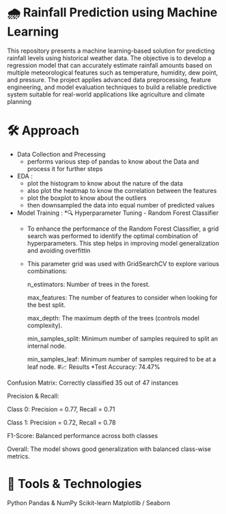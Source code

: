 # 🌧️ Rainfall Prediction using Machine Learning  
This repository presents a machine learning-based solution for predicting rainfall levels using historical weather data. The objective is to develop a regression model that can accurately estimate rainfall amounts based on multiple meteorological features such as temperature, humidity, dew point, and pressure. The project applies advanced data preprocessing, feature engineering, and model evaluation techniques to build a reliable predictive system suitable for real-world applications like agriculture and climate planning 
# 🛠️ Approach 
  * Data Collection and Precessing
      * performs various step of pandas to know about the Data and process it for further steps
  * EDA :
     * plot the histogram to know about the nature of the data
     * also plot the heatmap to know the correlation between the features
     * plot the boxplot to know about the outliers
     * then downsampled the data into equal number of predicted values
  * Model Training :
     *🔍 Hyperparameter Tuning - Random Forest Classifier
     * To enhance the performance of the Random Forest Classifier, a grid search was performed to identify the optimal combination of hyperparameters. This step helps in improving model generalization and avoiding overfittin
     * This parameter grid was used with GridSearchCV to explore various combinations:

        n_estimators: Number of trees in the forest.

        max_features: The number of features to consider when looking for the best split.

        max_depth: The maximum depth of the trees (controls model complexity).

        min_samples_split: Minimum number of samples required to split an internal node.

        min_samples_leaf: Minimum number of samples required to be at a leaf node.
#📈 Results
   *Test Accuracy: 74.47%

   Confusion Matrix: Correctly classified 35 out of 47 instances

  Precision & Recall:

  Class 0: Precision = 0.77, Recall = 0.71

  Class 1: Precision = 0.72, Recall = 0.78

  F1-Score: Balanced performance across both classes

  Overall: The model shows good generalization with balanced class-wise metrics.


# 🧠 Tools & Technologies
Python
Pandas & NumPy
Scikit-learn
Matplotlib / Seaborn







